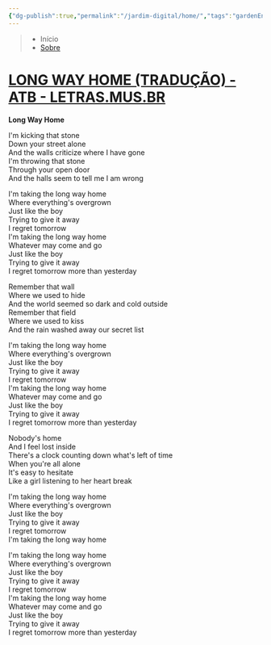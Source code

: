 ```yaml
---
{"dg-publish":true,"permalink":"/jardim-digital/home/","tags":"gardenEntry","dgHomeLink":false,"dgPassFrontmatter":false}
---
```



> - Início
>  - [Sobre](About.md)

# [LONG WAY HOME (TRADUÇÃO) - ATB - LETRAS.MUS.BR](https://www.letras.mus.br/atb/81060/traducao.html)

**Long Way Home**

I'm kicking that stone  
Down your street alone  
And the walls criticize where I have gone  
I'm throwing that stone  
Through your open door  
And the halls seem to tell me I am wrong  

I'm taking the long way home  
Where everything's overgrown  
Just like the boy  
Trying to give it away  
I regret tomorrow  
I'm taking the long way home  
Whatever may come and go  
Just like the boy  
Trying to give it away  
I regret tomorrow more than yesterday  

Remember that wall  
Where we used to hide  
And the world seemed so dark and cold outside  
Remember that field  
Where we used to kiss  
And the rain washed away our secret list  

I'm taking the long way home  
Where everything's overgrown  
Just like the boy  
Trying to give it away  
I regret tomorrow  
I'm taking the long way home  
Whatever may come and go  
Just like the boy  
Trying to give it away  
I regret tomorrow more than yesterday  

Nobody's home  
And I feel lost inside  
There's a clock counting down what's left of time  
When you're all alone  
It's easy to hesitate  
Like a girl listening to her heart break  

I'm taking the long way home  
Where everything's overgrown  
Just like the boy  
Trying to give it away  
I regret tomorrow  
I'm taking the long way home  

I'm taking the long way home  
Where everything's overgrown  
Just like the boy  
Trying to give it away  
I regret tomorrow  
I'm taking the long way home  
Whatever may come and go  
Just like the boy  
Trying to give it away  
I regret tomorrow more than yesterday  